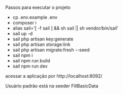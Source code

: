 Passos para executar o projeto

- cp .env.example .env
- composer i
- alias sail='[ -f sail ] && sh sail || sh vendor/bin/sail'
- sail up -d
- sail php artisan key:generate
- sail php artisan storage:link
- sail php artisan migrate:fresh --seed
- sail npm i
- sail npm run build
- sail npm run dev

acessar a aplicação por http://localhost:8092/

Usuário padrão está na seeder FillBasicData